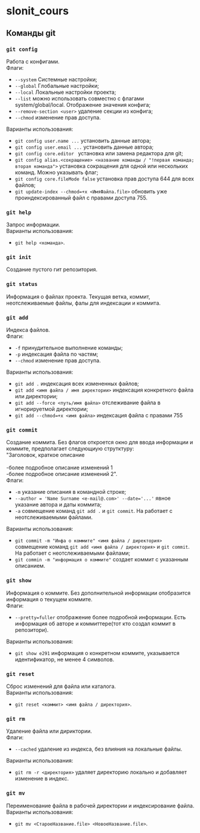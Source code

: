﻿# slonit_cours
## Команды git 
### `git config` 
Работа с конфигами. 
<br>
Флаги:
- `--system` Системные настройки;
- `--global` Глобальные настройки;
- `--local` Локальные настройки проекта;
- `--list` можно использовать совместно с флагами system/global/local. Отображение значения конфига;
- `--remove-section <user>` удаление секции из конфига;
- `--chmod` изменение прав доступа.


Варианты использования:
- `git config user.name ...` установить данные автора;
- `git config user.email ...` установить данные автора;
- `git config core.editor ` установка или замена редактора для git;
- `git config alias.<сокращение> <название команды / "!первая команда; вторая команда">` установка сокращения для одной или нескольких команд. Можно указывать флаг;
- `git config core.fileMode false` установка прав доступа 644 для всех файлов;
- `git update-index --chmod=+x <ИмяФайла.file>` обновить уже проиндексированный файл с правами доступа 755.

### `git help` 
Запрос информации. 
<br>
Варианты использования:
- `git help <команда>`.

### `git init`
Создание пустого гит репозитория.

### `git status`
Информация о файлах проекта. Текущая ветка, коммит, неотслеживаемые файлы, фалы для индексации и коммита.

### `git add`
Индекса файлов.
<br>
Флаги:
- `-f` принудительное выполнение команды;
- `-p` индексация файла по частям;
- `--chmod` изменение прав доступа.

Варианты использования:
- `git add .` индексация всех измененных файлов;
- `git add <имя файла / имя директории>`  индексация конкретного файла или директории;
- `git add --force <путь/имя файла>` отслеживание файла в игнорируетмой директории;
- `git add --chmod=+x <имя файла>` индексация файла с правами 755

### `git commit`
Создание коммита. Без флагов откроется окно для ввода информации и коммите, предполагает следующиую струтктуру:
<br>"Заголовок, краткое описание
<br><br>
-более подробное описание изменений 1
<br>
-более подробное описание изменений 2".
<br>
Флаги:
- `-m` указание описания в командной строке;
- `--author = 'Name Surname <e-mail@.com>' --date='...'` явное указание автора и даты коммита;
- `-a` совмещение команд `git add .` и `git commit`. На работает с неотслеживаемыми файлами.


Варианты использования:
- `git commit -m "Инфа о коммите" <имя файла / директория>` совмещение команд `git add <имя файла / директория>` и `git commit`. На работает с неотслеживаемыми файлами;
- `git commin -m "информация о коммите"` создает коммит с указанным описанием.


### `git show`
Информация о коммите. Без дополнительной информации отобразится информация о текущем коммите.
<br>
Флаги:
- `--pretty=fuller` отображение более подробной информации.
Есть информация об авторе и коммиттере(тот кто создал коммит в репозитори).


Варианты использования:
- `git show e291` информация о конкретном коммите, указывается идентификатор, не менее 4 символов.

### `git reset`
Сброс изменений для файла или каталога.
<br>
Варианты использования:
- `git reset <коммит> <имя файла / директория>`.

### `git rm`
Удаление файла или дириктории. 
<br>
Флаги:
- `--cached` удаление из индекса, без влияния на локальные файлы.


Варианты использования:
- `git rm -r <директория>` удаляет директорию локально и добавляет изменение в индекс.

### `git mv`
Переименование файла в рабочей директории и индексирование файла.
<br>
Варианты использования:
- `git mv <СтароеНазвание.file> <НовоеНазвание.file>`.

